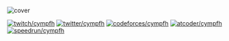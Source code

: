 ![cover](https://user-images.githubusercontent.com/2749629/89119943-fc63f100-d4ec-11ea-86a4-0d0f8f0f553b.jpg)

[![twitch/cympfh](http://s.cympfh.cc/shields?label=+&message=cympfh&style=flat-square&logo=twitch&color=gray&logoColor=white)](https://www.twitch.tv/cympfh)
[![twitter/cympfh](http://s.cympfh.cc/shields?label=+&message=cympfh&style=flat-square&logo=twitter&color=gray)](https://twitter.com/cympfh)
[![codeforces/cympfh](http://s.cympfh.cc/shields/codeforces/rating?username=cympfh&style=flat-square&logoColor=white)](https://codeforces.com/profile/cympfh)
[![atcoder/cympfh](http://s.cympfh.cc/shields/atcoder/rating?username=cympfh&style=flat-square&logoColor=white)](https://atcoder.jp/users/cympfh)
[![speedrun/cympfh](http://s.cympfh.cc/shields/speedrun/realtime?username=cympfh&gamename=katamarireroll&style=flat-square)](https://www.speedrun.com/user/cympfh)

